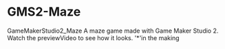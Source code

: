 # GMS2-Maze
GameMakerStudio2_Maze A maze game made with Game Maker Studio 2.  Watch the previewVideo to see how it looks. '*'in the making
